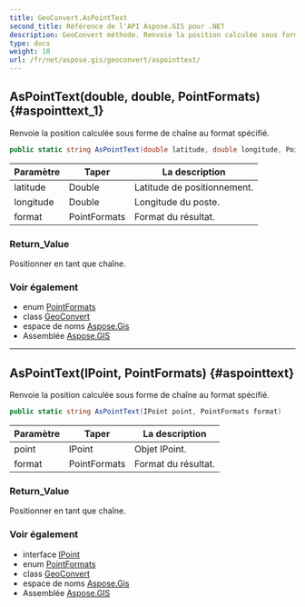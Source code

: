 ```yaml
---
title: GeoConvert.AsPointText
second_title: Référence de l'API Aspose.GIS pour .NET
description: GeoConvert méthode. Renvoie la position calculée sous forme de chaîne au format spécifié.
type: docs
weight: 10
url: /fr/net/aspose.gis/geoconvert/aspointtext/
---
```

## AsPointText(double, double, PointFormats) {#aspointtext_1}

Renvoie la position calculée sous forme de chaîne au format spécifié.

```csharp
public static string AsPointText(double latitude, double longitude, PointFormats format)
```

| Paramètre | Taper | La description |
| --- | --- | --- |
| latitude | Double | Latitude de positionnement. |
| longitude | Double | Longitude du poste. |
| format | PointFormats | Format du résultat. |

### Return_Value

Positionner en tant que chaîne.

### Voir également

* enum [PointFormats](../../pointformats/)
* class [GeoConvert](../)
* espace de noms [Aspose.Gis](../../geoconvert/)
* Assemblée [Aspose.GIS](../../../)

---

## AsPointText(IPoint, PointFormats) {#aspointtext}

Renvoie la position calculée sous forme de chaîne au format spécifié.

```csharp
public static string AsPointText(IPoint point, PointFormats format)
```

| Paramètre | Taper | La description |
| --- | --- | --- |
| point | IPoint | Objet IPoint. |
| format | PointFormats | Format du résultat. |

### Return_Value

Positionner en tant que chaîne.

### Voir également

* interface [IPoint](../../../aspose.gis.geometries/ipoint/)
* enum [PointFormats](../../pointformats/)
* class [GeoConvert](../)
* espace de noms [Aspose.Gis](../../geoconvert/)
* Assemblée [Aspose.GIS](../../../)


